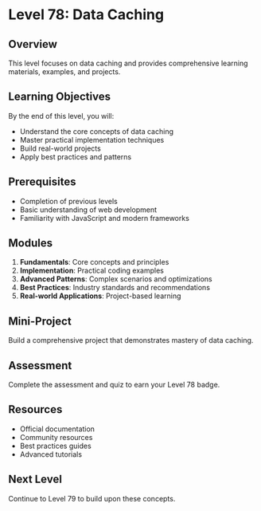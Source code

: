 # Level 78: Data Caching

## Overview
This level focuses on data caching and provides comprehensive learning materials, examples, and projects.

## Learning Objectives
By the end of this level, you will:
- Understand the core concepts of data caching
- Master practical implementation techniques
- Build real-world projects
- Apply best practices and patterns

## Prerequisites
- Completion of previous levels
- Basic understanding of web development
- Familiarity with JavaScript and modern frameworks

## Modules
1. **Fundamentals**: Core concepts and principles
2. **Implementation**: Practical coding examples
3. **Advanced Patterns**: Complex scenarios and optimizations
4. **Best Practices**: Industry standards and recommendations
5. **Real-world Applications**: Project-based learning

## Mini-Project
Build a comprehensive project that demonstrates mastery of data caching.

## Assessment
Complete the assessment and quiz to earn your Level 78 badge.

## Resources
- Official documentation
- Community resources
- Best practices guides
- Advanced tutorials

## Next Level
Continue to Level 79 to build upon these concepts.

